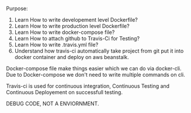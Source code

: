 Purpose:
1. Learn How to write developement level Dockerfile?
2. Learn How to write production level Dockerfile?
3. Learn How to write docker-compose file?
4. Learn How to attach github to Travis-Ci for Testing?
5. Learn How to write .travis.yml file?
6. Understand how travis-ci automatically take project from git put it into docker container and deploy on aws beanstalk.

Docker-compose file make things easier which we can do via docker-cli. Due to Docker-compose we don't need to write multiple commands on cli.

Travis-ci is used for continuous integration, Continuous Testing and Continuous Deployement on successfull testing.

DEBUG CODE, NOT A ENVIORNMENT.
